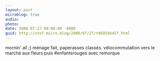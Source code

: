 ```yaml
---
layout: post
microblog: true
audio: 
photo: 
date: 2008-07-27 00:00:00 -0000
guid: http://xtof.micro.blog/2008/07/27/t869584457.html
---
```

mornin' all ;) ménage fait, paperasses classés. vélocommutation  vers le  marché aux fleurs puis #enfantsrouges avec remorque

